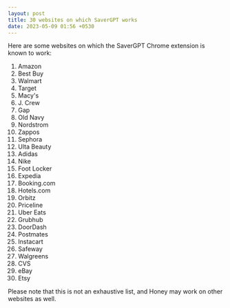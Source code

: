 ```yaml
---
layout: post
title: 30 websites on which SaverGPT works
date: 2023-05-09 01:56 +0530
---
```

Here are some websites on which the SaverGPT Chrome extension is known to work:

1. Amazon
2. Best Buy
3. Walmart
4. Target
5. Macy's
6. J. Crew
7. Gap
8. Old Navy
9. Nordstrom
10. Zappos
11. Sephora
12. Ulta Beauty
13. Adidas
14. Nike
15. Foot Locker
16. Expedia
17. Booking.com
18. Hotels.com
19. Orbitz
20. Priceline
21. Uber Eats
22. Grubhub
23. DoorDash
24. Postmates
25. Instacart
26. Safeway
27. Walgreens
28. CVS
29. eBay
30. Etsy

Please note that this is not an exhaustive list, and Honey may work on other websites as well.

